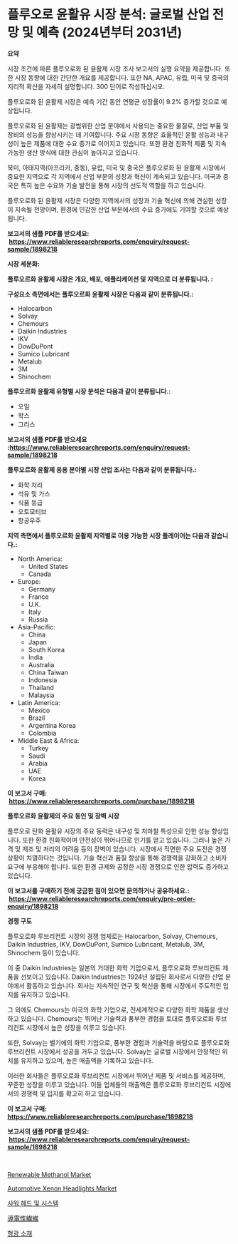 <p><h1>플루오로 윤활유 시장 분석: 글로벌 산업 전망 및 예측 (2024년부터 2031년)</h1></p><p><strong>요약</strong></p>
<p><p>시장 조건에 따른 플루오로화 된 윤활제 시장 조사 보고서의 실행 요약을 제공합니다. 또한 시장 동향에 대한 간단한 개요를 제공합니다. 또한 NA, APAC, 유럽, 미국 및 중국의 지리적 확산을 자세히 설명합니다. 300 단어로 작성하십시오.</p><p>플루오로화 된 윤활제 시장은 예측 기간 동안 연평균 성장률이 9.2% 증가할 것으로 예상됩니다.</p><p>플루오로화 된 윤활제는 광범위한 산업 분야에서 사용되는 중요한 물질로, 산업 부품 및 장비의 성능을 향상시키는 데 기여합니다. 주요 시장 동향은 효율적인 윤활 성능과 내구성이 높은 제품에 대한 수요 증가로 이어지고 있습니다. 또한 환경 친화적 제품 및 지속 가능한 생산 방식에 대한 관심이 높아지고 있습니다.</p><p>북미, 아태지역(아프리카, 중동), 유럽, 미국 및 중국은 플루오로화 된 윤활제 시장에서 중요한 지역으로 각 지역에서 산업 부문의 성장과 혁신이 계속되고 있습니다. 미국과 중국은 특히 높은 수요와 기술 발전을 통해 시장의 선도적 역할을 하고 있습니다.</p><p>플루오로화 된 윤활제 시장은 다양한 지역에서의 성장과 기술 혁신에 의해 견실한 성장이 지속될 전망이며, 환경에 민감한 산업 부문에서의 수요 증가에도 기여할 것으로 예상됩니다.</p></p>
<p><strong>보고서의 샘플 PDF를 받으세요: &nbsp;<a href="https://www.reliableresearchreports.com/enquiry/request-sample/1898218">https://www.reliableresearchreports.com/enquiry/request-sample/1898218</a></strong></p>
<p><strong>시장 세분화:</strong></p>
<p><strong> 플루오르화 윤활제 시장은 개요, 배포, 애플리케이션 및 지역으로 더 분류됩니다. :</strong></p>
<p><strong>구성요소 측면에서는 플루오르화 윤활제 시장은 다음과 같이 분류됩니다.:</strong></p>
<p><ul><li>Halocarbon</li><li>Solvay</li><li>Chemours</li><li>Daikin Industries</li><li>IKV</li><li>DowDuPont</li><li>Sumico Lubricant</li><li>Metalub</li><li>3M</li><li>Shinochem</li></ul></p>
<p><strong> 플루오르화 윤활제 유형별 시장 분석은 다음과 같이 분류됩니다.:</strong></p>
<p><ul><li>오일</li><li>왁스</li><li>그리스</li></ul></p>
<p><strong>보고서의 샘플 PDF를 받으세요 :<a href="https://www.reliableresearchreports.com/enquiry/request-sample/1898218">https://www.reliableresearchreports.com/enquiry/request-sample/1898218</a></strong></p>
<p><strong> 플루오르화 윤활제 응용 분야별 시장 산업 조사는 다음과 같이 분류됩니다.:</strong></p>
<p><ul><li>화학 처리</li><li>석유 및 가스</li><li>식품 등급</li><li>오토모티브</li><li>항공우주</li></ul></p>
<p><strong>지역 측면에서 플루오르화 윤활제 지역별로 이용 가능한 시장 플레이어는 다음과 같습니다.:</strong></p>
<p><ul>
    <li>
        North America:
        <ul>
            <li>United States</li>
            <li>Canada</li>
        </ul>
    </li>
    <li>
        Europe:
        <ul>
            <li>Germany</li>
            <li>France</li>
            <li>U.K.</li>
            <li>Italy</li>
            <li>Russia</li>
        </ul>
    </li>
    <li>
        Asia-Pacific:
        <ul>
            <li>China</li>
            <li>Japan</li>
            <li>South Korea</li>
            <li>India</li>
            <li>Australia</li>
            <li>China Taiwan</li>
            <li>Indonesia</li>
            <li>Thailand</li>
            <li>Malaysia</li>
        </ul>
    </li>
    <li>
        Latin America:
        <ul>
            <li>Mexico</li>
            <li>Brazil</li>
            <li>Argentina Korea</li>
            <li>Colombia</li>
        </ul>
    </li>
    <li>
        Middle East & Africa:
        <ul>
            <li>Turkey</li>
            <li>Saudi</li>
            <li>Arabia</li>
            <li>UAE</li>
            <li>Korea</li>
        </ul>
    </li>
    </ul></p>
<p><strong>이 보고서 구매: &nbsp;<a href="https://www.reliableresearchreports.com/purchase/1898218">https://www.reliableresearchreports.com/purchase/1898218</a></strong></p>
<p><strong>플루오르화 윤활제의 주요 동인 및 장벽 시장</strong></p>
<p><p>플루오로 탄화 윤활유 시장의 주요 동력은 내구성 및 저마찰 특성으로 인한 성능 향상입니다. 또한 환경 친화적이며 안전성이 뛰어나므로 인기를 얻고 있습니다. 그러나 높은 가격 및 제조 및 처리의 어려움 등의 장벽이 있습니다. 시장에서 직면한 주요 도전은 경쟁 상황이 치열하다는 것입니다. 기술 혁신과 품질 향상을 통해 경쟁력을 강화하고 소비자 요구에 부응해야 합니다. 또한 환경 규제와 공정한 시장 경쟁으로 인한 압력도 증가하고 있습니다.</p></p>
<p><strong>이 보고서를 구매하기 전에 궁금한 점이 있으면 문의하거나 공유하세요.: &nbsp;<a href="https://www.reliableresearchreports.com/enquiry/pre-order-enquiry/1898218">https://www.reliableresearchreports.com/enquiry/pre-order-enquiry/1898218</a></strong></p>
<p><strong>경쟁 구도</strong></p>
<p><p>플루오로화 루브리컨트 시장의 경쟁 업체로는 Halocarbon, Solvay, Chemours, Daikin Industries, IKV, DowDuPont, Sumico Lubricant, Metalub, 3M, Shinochem 등이 있습니다.</p><p>이 중 Daikin Industries는 일본의 거대한 화학 기업으로서, 플루오로화 루브리컨트 제품을 선보이고 있습니다. Daikin Industries는 1924년 설립된 회사로서 다양한 산업 분야에서 활동하고 있습니다. 회사는 지속적인 연구 및 혁신을 통해 시장에서 주도적인 입지를 유지하고 있습니다.</p><p>그 외에도 Chemours는 미국의 화학 기업으로, 전세계적으로 다양한 화학 제품을 생산하고 있습니다. Chemours는 뛰어난 기술력과 풍부한 경험을 토대로 플루오로화 루브리컨트 시장에서 높은 성장을 이루고 있습니다.</p><p>또한, Solvay는 벨기에의 화학 기업으로, 풍부한 경험과 기술력을 바탕으로 플루오로화 루브리컨트 시장에서 성공을 거두고 있습니다. Solvay는 글로벌 시장에서 안정적인 위치를 유지하고 있으며, 높은 매출액을 기록하고 있습니다.</p><p>이러한 회사들은 플루오로화 루브리컨트 시장에서 뛰어난 제품 및 서비스를 제공하며, 꾸준한 성장을 이루고 있습니다. 이들 업체들의 매출액은 플루오로화 루브리컨트 시장에서의 경쟁력 및 입지를 확고히 하고 있습니다.</p></p>
<p><strong>이 보고서 구매: &nbsp; <a href="https://www.reliableresearchreports.com/purchase/1898218">https://www.reliableresearchreports.com/purchase/1898218</a></strong></p>
<p><strong>보고서의 샘플 PDF를 받으세요: &nbsp;<a href="https://www.reliableresearchreports.com/enquiry/request-sample/1898218">https://www.reliableresearchreports.com/enquiry/request-sample/1898218</a></strong><strong></strong></p>
<p>&nbsp;</p>
<p><p><a href="https://github.com/provorikovar/Market-Research-Report-List-3/blob/main/renewable-methanol-market.md">Renewable Methanol Market</a></p><p><a href="https://issuu.com/reportprime-2/docs/automotive-xenon-headlights-market-size-2030.pptx">Automotive Xenon Headlights Market</a></p><p><a href="https://medium.com/@hermanokutneva7878567/%EC%83%A4%EC%9B%8C-%ED%97%A4%EB%93%9C-%EB%B0%8F-%EC%8B%9C%EC%8A%A4%ED%85%9C-%EC%8B%9C%EC%9E%A5-2031%EB%85%84%EA%B9%8C%EC%A7%80%EC%9D%98-%ED%8A%B8%EB%A0%8C%EB%93%9C-%EC%98%88%EC%B8%A1-%EB%B0%8F-%EA%B2%BD%EC%9F%81-%EB%B6%84%EC%84%9D-6d652b7af768">샤워 헤드 및 시스템</a></p><p><a href="https://github.com/cbigkbh02719/Market-Research-Report-List-1/blob/main/7953379194373.md">導電性繊維</a></p><p><a href="https://github.com/vsr06p4p49/Market-Research-Report-List-1/blob/main/7711174194097.md">형광 소재</a></p></p>